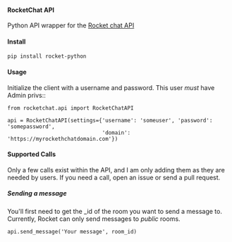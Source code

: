 #### RocketChat API

Python API wrapper for the [Rocket chat API](https://rocket.chat/docs/developer-guides/rest-api/)

#### Install

    pip install rocket-python

#### Usage

Initialize the client with a username and password.  This user *must* have Admin privs::

    from rocketchat.api import RocketChatAPI
    
    api = RocketChatAPI(settings={'username': 'someuser', 'password': 'somepassword',
                                  'domain': 'https://myrockethchatdomain.com'})

#### Supported Calls

Only a few calls exist within the API, and I am only adding them as they are needed by 
users.  If you need a call, open an issue or send a pull request.

##### Sending a message

You'll first need to get the _id of the room you want to send a message to.  Currently, Rocket
can only send messages to *public* rooms.

    api.send_message('Your message', room_id)

